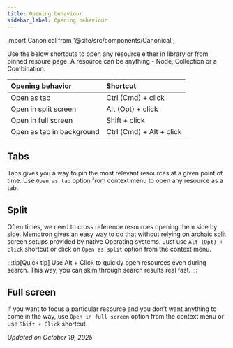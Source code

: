 ```yaml
---
title: Opening behaviour
sidebar_label: Opening behaviour
---
```

import Canonical from '@site/src/components/Canonical';

<Canonical path="/features/opening-behaviour" />



Use the below shortcuts to open any resource either in library or from pinned resoure page. A resource can be anything - Node, Collection or a Combination.


| Opening behavior          | Shortcut                |
|:--------------------------|:------------------------|
| Open as tab               | Ctrl (Cmd) + click      |
| Open in split screen      | Alt (Opt) + click       |
| Open in full screen       | Shift + click           |
| Open as tab in background | Ctrl (Cmd) + Alt + click|


## Tabs

Tabs gives you a way to pin the most relevant resources at a given point of time. Use ```Open as tab``` option from context menu to open any resource as a tab.

## Split

Often times, we need to cross reference resources opening them side by side. Memotron gives an easy way to do that without relying on archaic split screen setups provided by native Operating systems. Just use ```Alt (Opt) + click``` shortcut or click on ```Open as split``` option from the context menu.

:::tip[Quick tip]
Use Alt + Click to quickly open resources even during search. This way, you can skim through search results real fast.
:::

## Full screen
If you want to focus a particular resource and you don’t want anything to come in the way, use ```Open in full screen``` option from the context menu or use ```Shift + Click``` shortcut.

*Updated on October 19, 2025*
